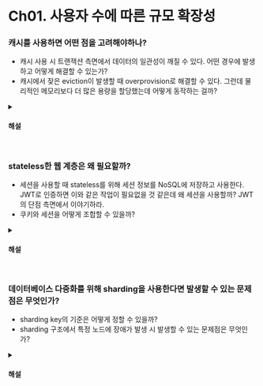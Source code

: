 

# Ch01. 사용자 수에 따른 규모 확장성

### 캐시를 사용하면 어떤 점을 고려해야하나?

* 캐시 사용 시 트랜잭션 측면에서 데이터의 일관성이 깨질 수 있다. 어떤 경우에 발생하고 어떻게 해결할 수 있는가?
* 캐시에서 잦은 eviction이 발생할 때 overprovision로 해결할 수 있다. 그런데 물리적인 메모리보다 더 많은 용량을 할당했는데 어떻게 동작하는 걸까?

<details>
<summary><h4>해설</h4></summary>


> 캐시를 사용하면 어떤 점을 고려해야하나?
- **데이터 갱신은 자주 일어나지 않지만 참조는 빈번하게 일어날 때 고려**한다.
- **중요한 데이터는 영속화**해야한다. 캐시는 응답 속도를 위해 휘발성 메모리에 두기 때문이다.
- **적절한 만료 정책을 사용**해야한다. 만료되지 않을 경우 캐시 서버가 동작하지 않을 수 있다. 만료 시간이 너무 짧은 경우 데이터베이스를 자주 읽게 되어 캐시 구조의 의미가 약해진다. 반대로 만료 시간이 너무 긴 경우 원본과 차이가 날 가능성이 높아진다.
- **일관성을 유지**한다. 저장소의 원본을 갱신하는 연산과 캐시를 갱신하는 연산이 단일 트랜잭션으로 처리되지 않는 경우 일관성이 깨질 수 있다.
- **단일 장애 지점이 되면 안된다.** 캐시 서버를 한 대만 두지 않고 여러 지역에 분산시킨다.
- **캐시 메모리를 충분히 설정**한다. 캐시 메모리가 작으면 eviction이 자주 발생해 성능이 나빠진다. 캐시 메모리를 overprovision하여 해결할 수 있다.
- **적절한 eviction 정책을 사용**한다. LRU, LFU, FIFO 등이 있다.

> 캐시 사용 시 트랜잭션 측면에서 데이터의 일관성이 깨질 수 있다. 어떤 경우에 발생하고 어떻게 해결할 수 있는가?
* 저장소의 원본과 캐시를 갱신하는 연산이 동시에 이뤄질 때 예외가 발생하여 롤백을 시도할 때 저장소와 캐시 상태의 정합성이 맞지 않을 수 있다.
* 데이터베이스 갱신과 캐시 갱신을 묶어 원자적으로 처리한다.
* 캐시 갱신을 트랜잭션 외부에서 수행하여 데이터베이스 갱신이 정상적으로 완료된 경우에만 수행한다.

> 캐시에서 잦은 eviction이 발생할 때 overprovision로 해결할 수 있다. 그런데 물리적인 메모리보다 더 많은 용량을 할당했는데 어떻게 동작하는 걸까?
* 가상 메모리를 이용하여 물리적인 메모리를 초과하는 부분을 디스크의 swap 영역에 저장하여 메모리 부족 문제를 해결한다.
</details>

<br>

### stateless한 웹 계층은 왜 필요할까?

* 세션을 사용할 때 stateless를 위해 세션 정보를 NoSQL에 저장하고 사용한다. JWT로 인증하면 이와 같은 작업이 필요없을 것 같은데 왜 세션을 사용할까? JWT의 단점 측면에서 이야기하라.
* 쿠키와 세션을 어떻게 조합할 수 있을까?

<details>
<summary><h4>해설</h4></summary>

> stateless한 웹 계층은 왜 필요할까?
* 세션으로 인증하는 경우 같은 클라이언트로부터의 요청은 항상 같은 서버로 전송되어야 한다.

> 세션을 사용할 때 stateless를 위해 세션 정보를 NoSQL에 저장하고 사용한다. JWT로 인증하면 이와 같은 작업이 필요없을 것 같은데 왜 세션을 사용할까? JWT의 단점 측면에서 이야기하라.
* JWT에는 클레임 정보가 포함되어있어 토큰의 크기가 커질 수 있다. 매 요청마다 토큰을 전송해야 하므로 네트워크 대역폭에 영향을 미칠 수 있다.
* JWT는 클라이언트에서 디코딩이 가능하므로 중요한 정보를 포함하지 않아야한다.
* 클라이언트를 상태를 유지해야할 경우 stateless한 JWT로는 한계가 있다.

> 쿠키와 세션을 어떻게 조합할 수 있을까?
* 쿠키에 세션 식별자를 저장하여 서버로 전송합니다. 서버는 세션 식별자로 사용자의 세션을 식별하고 그에 따른 처리를 수행할 수 있어 세션 추적이 가능하다.
* 세션 식별자에 대한 조작의 경우, 다음과 같은 해결 방법이 있다.

  * HTTPS 사용: 데이터를 암호화하고 안전하게 전송함으로써 중간자 공격(Man-in-the-Middle Attack, MITM)을 방지
  * Secure Flag: 세션 식별자 쿠키에 "Secure" 플래그를 설정하여 HTTPS 연결에서만 전송되도록 보장
  * HttpOnly Flag: 세션 식별자 쿠키에 "HttpOnly" 플래그를 설정하여 JavaScript를 통한 접근을 방지
  * SameSite 설정: 쿠키에 SameSite 속성을 설정하여 외부 사이트로의 요청을 제한
</details>

<br>

### 데이터베이스 다중화를 위해 sharding을 사용한다면 발생할 수 있는 문제점은 무엇인가?

* sharding key의 기준은 어떻게 정할 수 있을까?
* sharding 구조에서 특정 노드에 장애가 발생 시 발생할 수 있는 문제점은 무엇인가?

<details>
<summary><h4>해설</h4></summary>

> 데이터베이스 다중화를 위해 sharding을 사용한다면 발생할 수 있는 문제점은 무엇인가?
* 재샤딩(resharding): 샤드간 불균등으로 인해 어느 샤드에 할당된 공간 소모가 빨리 진행되어 샤드 소진(shard exhaustion)이 발생하면 샤드 키를 계산하는 함수를 변경하고 데이터를 재배치 해야함
* 유명인사(celebrity) 문제 혹은 핫스팟 키(hotspot key): 특정 샤드에 질의가 집중되어 서버에 과부하가 걸리는 문제이며 celebrity 각각에 샤드 하나 씩을 할당해야할 수도 있고 심지어는 더 잘게 쪼개야할 수도 있음
* 조인과 비정규화(join and de-normalization): 하나의 데이터베이스를 여러 샤드 서버로 쪼개고 나면 여러 샤드에 걸친 데이터를 조인하기 힘들어짐

  * 해결 방법 중 하나는 데이터베이스를 비정규화하여 하나의 테이블에서 질의가 수행될 수 있도록 하는 것

> sharding key의 기준은 어떻게 정할 수 있을까?
* 자주 사용되는 쿼리에 대한 조인이나 필터링에 사용되는 컬럼이 sharding key로 적합할 수 있다.
* DDD의 경우 애그리거트 루트 엔티티를 기준으로 sharding key를 만든다.
  
    * 하위 엔티티들과 루트 엔티티들의 join이 발생할 수밖에 없기 때문이다.

> sharding 구조에서 특정 노드에 장애가 발생 시 발생할 수 있는 문제점은 무엇인가?
* 해당 노드가 보유한 데이터에 대하여 가용성이 보장되지 않는다.
</details>
